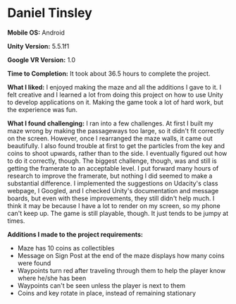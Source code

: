 # Daniel Tinsley

**Mobile OS:** Android

**Unity Version:** 5.5.1f1

**Google VR Version:** 1.0

**Time to Completion:** It took about 36.5 hours to complete the project.

**What I liked:** I enjoyed making the maze and all the additions I gave to it. I felt creative and I learned a lot from doing this project on how to use Unity to develop applications on it. Making the game took a lot of hard work, but the experience was fun.

**What I found challenging:** I ran into a few challenges. At first I built my maze wrong by making the passageways too large, so it didn't fit correctly on the screen. However, once I rearranged the maze walls, it came out beautifully. I also found trouble at first to get the particles from the key and coins to shoot upwards, rather than to the side. I eventually figured out how to do it correctly, though. The biggest challenge, though, was and still is getting the framerate to an acceptable level. I put forward many hours of research to improve the framerate, but nothing I did seemed to make a substantial difference. I implemented the suggestions on Udacity's class webpage, I Googled, and I checked Unity's documentation and message boards, but even with these improvements, they still didn't help much. I think it may be because I have a lot to render on my screen, so my phone can't keep up. The game is still playable, though. It just tends to be jumpy at times.

**Additions I made to the project requirements:**
* Maze has 10 coins as collectibles
* Message on Sign Post at the end of the maze displays how many coins were found
* Waypoints turn red after traveling through them to help the player know where he/she has been
* Waypoints can't be seen unless the player is next to them
* Coins and key rotate in place, instead of remaining stationary